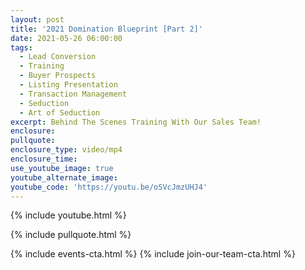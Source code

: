 ```yaml
---
layout: post
title: '2021 Domination Blueprint [Part 2]'
date: 2021-05-26 06:00:00
tags:
  - Lead Conversion
  - Training
  - Buyer Prospects
  - Listing Presentation
  - Transaction Management
  - Seduction
  - Art of Seduction
excerpt: Behind The Scenes Training With Our Sales Team!
enclosure:
pullquote:
enclosure_type: video/mp4
enclosure_time:
use_youtube_image: true
youtube_alternate_image:
youtube_code: 'https://youtu.be/oSVcJmzUHJ4'
---
```

{% include youtube.html %}

{% include pullquote.html %}

{% include events-cta.html %} {% include join-our-team-cta.html %}
